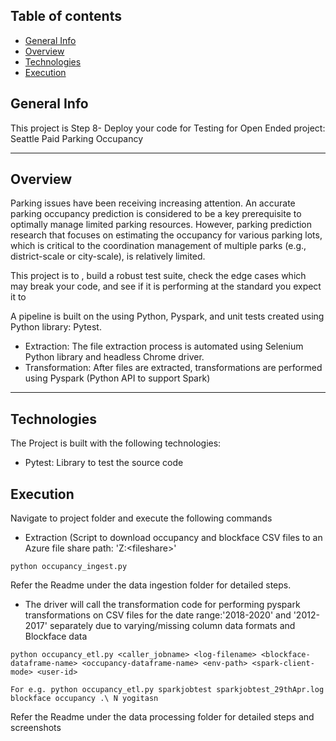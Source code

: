 ## Table of contents
* [General Info](#general-info)
* [Overview](#overview)
* [Technologies](#technologies)
* [Execution](#execution)


## General Info
This project is Step 8- Deploy your code for Testing for Open Ended project: Seattle Paid Parking Occupancy

<hr/>

## Overview

Parking issues have been receiving increasing attention. An accurate parking occupancy prediction is considered to be a key prerequisite to optimally manage limited parking resources. However, parking prediction research that focuses on estimating the occupancy for various parking lots, which is critical to the coordination management of multiple parks (e.g., district-scale or city-scale), is relatively limited.

This project is to , build a robust test suite, check the edge cases which may break your code, and see if it is performing at the standard you expect it to

A pipeline is built on the using Python, Pyspark, and unit tests created using Python library: Pytest.

* Extraction: The file extraction process is automated using Selenium Python library and headless Chrome driver.
* Transformation: After files are extracted, transformations are performed using Pyspark (Python API to support Spark)

<hr/>


## Technologies
The Project is built with the following technologies:
* Pytest: Library to test the source code
    


## Execution

Navigate to project folder and execute the following commands

* Extraction (Script to download occupancy and blockface CSV files to an Azure file share path: 'Z:\<fileshare>\'

```
python occupancy_ingest.py

```

Refer the Readme under the data ingestion folder for detailed steps.

* The driver will call the transformation code for performing pyspark transformations on CSV files for the date range:'2018-2020' and '2012-2017' separately due to varying/missing column data formats and Blockface data

```
python occupancy_etl.py <caller_jobname> <log-filename> <blockface-dataframe-name> <occupancy-dataframe-name> <env-path> <spark-client-mode> <user-id>

For e.g. python occupancy_etl.py sparkjobtest sparkjobtest_29thApr.log blockface occupancy .\ N yogitasn

```

Refer the Readme under the data processing folder for detailed steps and screenshots